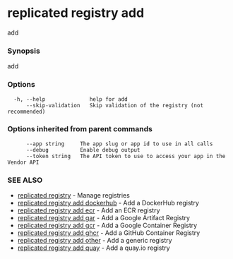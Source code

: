 # replicated registry add

add

### Synopsis

add

### Options

```
  -h, --help              help for add
      --skip-validation   Skip validation of the registry (not recommended)
```

### Options inherited from parent commands

```
      --app string     The app slug or app id to use in all calls
      --debug          Enable debug output
      --token string   The API token to use to access your app in the Vendor API
```

### SEE ALSO

* [replicated registry](replicated-cli-registry)	 - Manage registries
* [replicated registry add dockerhub](replicated-cli-registry-add-dockerhub)	 - Add a DockerHub registry
* [replicated registry add ecr](replicated-cli-registry-add-ecr)	 - Add an ECR registry
* [replicated registry add gar](replicated-cli-registry-add-gar)	 - Add a Google Artifact Registry
* [replicated registry add gcr](replicated-cli-registry-add-gcr)	 - Add a Google Container Registry
* [replicated registry add ghcr](replicated-cli-registry-add-ghcr)	 - Add a GitHub Container Registry
* [replicated registry add other](replicated-cli-registry-add-other)	 - Add a generic registry
* [replicated registry add quay](replicated-cli-registry-add-quay)	 - Add a quay.io registry
